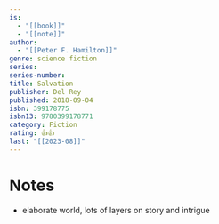 ```yaml
---
is:
  - "[[book]]"
  - "[[note]]"
author:
  - "[[Peter F. Hamilton]]"
genre: science fiction
series: 
series-number: 
title: Salvation
publisher: Del Rey
published: 2018-09-04
isbn: 399178775
isbn13: 9780399178771
category: Fiction
rating: 👍👍
last: "[[2023-08]]"
---
```

# Notes
- elaborate world, lots of layers on story and intrigue
